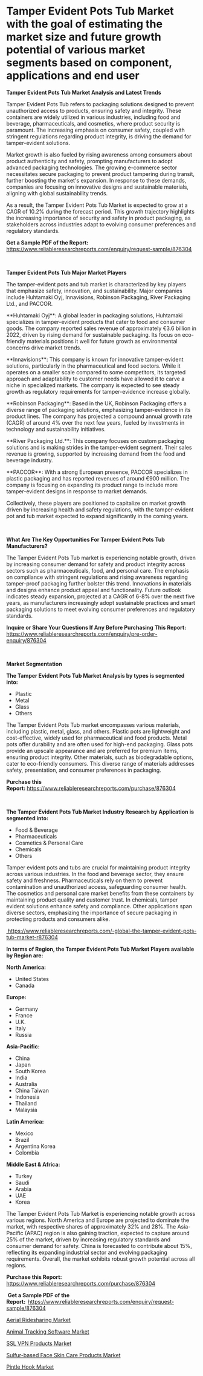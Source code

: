 <p><h1>Tamper Evident Pots Tub Market with the goal of estimating the market size and future growth potential of various market segments based on component, applications and end user</h1></p><p><strong>Tamper Evident Pots Tub Market Analysis and Latest Trends</strong></p>
<p><p>Tamper Evident Pots Tub refers to packaging solutions designed to prevent unauthorized access to products, ensuring safety and integrity. These containers are widely utilized in various industries, including food and beverage, pharmaceuticals, and cosmetics, where product security is paramount. The increasing emphasis on consumer safety, coupled with stringent regulations regarding product integrity, is driving the demand for tamper-evident solutions.</p><p>Market growth is also fueled by rising awareness among consumers about product authenticity and safety, prompting manufacturers to adopt advanced packaging technologies. The growing e-commerce sector necessitates secure packaging to prevent product tampering during transit, further boosting the market's expansion. In response to these demands, companies are focusing on innovative designs and sustainable materials, aligning with global sustainability trends.</p><p>As a result, the Tamper Evident Pots Tub Market is expected to grow at a CAGR of 10.2% during the forecast period. This growth trajectory highlights the increasing importance of security and safety in product packaging, as stakeholders across industries adapt to evolving consumer preferences and regulatory standards.</p></p>
<p><strong>Get a Sample PDF of the Report:&nbsp;</strong> <a href="https://www.reliableresearchreports.com/enquiry/request-sample/876304?utm_campaign=118&utm_medium=2&utm_source=Github&utm_content=ia&utm_term=16112024&utm_id=tamper-evident-pots-tub">https://www.reliableresearchreports.com/enquiry/request-sample/876304</a></p>
<p>&nbsp;</p>
<p><strong>Tamper Evident Pots Tub Major Market Players</strong></p>
<p><p>The tamper-evident pots and tub market is characterized by key players that emphasize safety, innovation, and sustainability. Major companies include Huhtamaki Oyj, Innavisions, Robinson Packaging, River Packaging Ltd., and PACCOR.</p><p>**Huhtamaki Oyj**: A global leader in packaging solutions, Huhtamaki specializes in tamper-evident products that cater to food and consumer goods. The company reported sales revenue of approximately €3.6 billion in 2022, driven by rising demand for sustainable packaging. Its focus on eco-friendly materials positions it well for future growth as environmental concerns drive market trends.</p><p>**Innavisions**: This company is known for innovative tamper-evident solutions, particularly in the pharmaceutical and food sectors. While it operates on a smaller scale compared to some competitors, its targeted approach and adaptability to customer needs have allowed it to carve a niche in specialized markets. The company is expected to see steady growth as regulatory requirements for tamper-evidence increase globally.</p><p>**Robinson Packaging**: Based in the UK, Robinson Packaging offers a diverse range of packaging solutions, emphasizing tamper-evidence in its product lines. The company has projected a compound annual growth rate (CAGR) of around 4% over the next few years, fueled by investments in technology and sustainability initiatives.</p><p>**River Packaging Ltd.**: This company focuses on custom packaging solutions and is making strides in the tamper-evident segment. Their sales revenue is growing, supported by increasing demand from the food and beverage industry.</p><p>**PACCOR**: With a strong European presence, PACCOR specializes in plastic packaging and has reported revenues of around €900 million. The company is focusing on expanding its product range to include more tamper-evident designs in response to market demands.</p><p>Collectively, these players are positioned to capitalize on market growth driven by increasing health and safety regulations, with the tamper-evident pot and tub market expected to expand significantly in the coming years.</p></p>
<p>&nbsp;</p>
<p><strong>What Are The Key Opportunities For Tamper Evident Pots Tub Manufacturers?</strong></p>
<p><p>The Tamper Evident Pots Tub market is experiencing notable growth, driven by increasing consumer demand for safety and product integrity across sectors such as pharmaceuticals, food, and personal care. The emphasis on compliance with stringent regulations and rising awareness regarding tamper-proof packaging further bolster this trend. Innovations in materials and designs enhance product appeal and functionality. Future outlook indicates steady expansion, projected at a CAGR of 6-8% over the next five years, as manufacturers increasingly adopt sustainable practices and smart packaging solutions to meet evolving consumer preferences and regulatory standards.</p></p>
<p><strong>Inquire or Share Your Questions If Any Before Purchasing This Report:</strong> <a href="https://www.reliableresearchreports.com/enquiry/pre-order-enquiry/876304?utm_campaign=118&utm_medium=2&utm_source=Github&utm_content=ia&utm_term=16112024&utm_id=tamper-evident-pots-tub">https://www.reliableresearchreports.com/enquiry/pre-order-enquiry/876304</a></p>
<p>&nbsp;</p>
<p><strong>Market Segmentation</strong></p>
<p><strong>The Tamper Evident Pots Tub Market Analysis by types is segmented into:</strong></p>
<p><ul><li>Plastic</li><li>Metal</li><li>Glass</li><li>Others</li></ul></p>
<p><p>The Tamper Evident Pots Tub market encompasses various materials, including plastic, metal, glass, and others. Plastic pots are lightweight and cost-effective, widely used for pharmaceutical and food products. Metal pots offer durability and are often used for high-end packaging. Glass pots provide an upscale appearance and are preferred for premium items, ensuring product integrity. Other materials, such as biodegradable options, cater to eco-friendly consumers. This diverse range of materials addresses safety, presentation, and consumer preferences in packaging.</p></p>
<p><strong>Purchase this Report:&nbsp;</strong><a href="https://www.reliableresearchreports.com/purchase/876304?utm_campaign=118&utm_medium=2&utm_source=Github&utm_content=ia&utm_term=16112024&utm_id=tamper-evident-pots-tub">https://www.reliableresearchreports.com/purchase/876304</a></p>
<p>&nbsp;</p>
<p><strong>The Tamper Evident Pots Tub Market Industry Research by Application is segmented into:</strong></p>
<p><ul><li>Food & Beverage</li><li>Pharmaceuticals</li><li>Cosmetics & Personal Care</li><li>Chemicals</li><li>Others</li></ul></p>
<p><p>Tamper evident pots and tubs are crucial for maintaining product integrity across various industries. In the food and beverage sector, they ensure safety and freshness. Pharmaceuticals rely on them to prevent contamination and unauthorized access, safeguarding consumer health. The cosmetics and personal care market benefits from these containers by maintaining product quality and customer trust. In chemicals, tamper evident solutions enhance safety and compliance. Other applications span diverse sectors, emphasizing the importance of secure packaging in protecting products and consumers alike.</p></p>
<p><a href="https://www.reliableresearchreports.com/-global-the-tamper-evident-pots-tub-market-r876304?utm_campaign=118&utm_medium=2&utm_source=Github&utm_content=ia&utm_term=16112024&utm_id=tamper-evident-pots-tub">&nbsp;https://www.reliableresearchreports.com/-global-the-tamper-evident-pots-tub-market-r876304</a></p>
<p><strong>In terms of Region, the Tamper Evident Pots Tub Market Players available by Region are:</strong></p>
<p>
    <p> <strong> North America: </strong>
        <ul>
            <li>United States</li>
            <li>Canada</li>
        </ul>
        </p> 
    <p> <strong> Europe: </strong>
        <ul>
            <li>Germany</li>
            <li>France</li>
            <li>U.K.</li>
            <li>Italy</li>
            <li>Russia</li>
        </ul>
        </p> 
    <p> <strong> Asia-Pacific: </strong>
        <ul>
            <li>China</li>
            <li>Japan</li>
            <li>South Korea</li>
            <li>India</li>
            <li>Australia</li>
            <li>China Taiwan</li>
            <li>Indonesia</li>
            <li>Thailand</li>
            <li>Malaysia</li>
        </ul>
        </p> 
    <p> <strong> Latin America: </strong>
        <ul>
            <li>Mexico</li>
            <li>Brazil</li>
            <li>Argentina Korea</li>
            <li>Colombia</li>
        </ul>
        </p> 
    <p> <strong> Middle East & Africa: </strong>
        <ul>
            <li>Turkey</li>
            <li>Saudi</li>
            <li>Arabia</li>
            <li>UAE</li>
            <li>Korea</li>
        </ul>
    </p>
    </p>
<p><p>The Tamper Evident Pots Tub Market is experiencing notable growth across various regions. North America and Europe are projected to dominate the market, with respective shares of approximately 32% and 28%. The Asia-Pacific (APAC) region is also gaining traction, expected to capture around 25% of the market, driven by increasing regulatory standards and consumer demand for safety. China is forecasted to contribute about 15%, reflecting its expanding industrial sector and evolving packaging requirements. Overall, the market exhibits robust growth potential across all regions.</p></p>
<p><strong>Purchase this Report: </strong><a href="https://www.reliableresearchreports.com/purchase/876304?utm_campaign=118&utm_medium=2&utm_source=Github&utm_content=ia&utm_term=16112024&utm_id=tamper-evident-pots-tub">https://www.reliableresearchreports.com/purchase/876304</a></p>
<p>&nbsp;<strong>Get a Sample PDF of the Report:&nbsp;&nbsp;</strong><a href="https://www.reliableresearchreports.com/enquiry/request-sample/876304?utm_campaign=118&utm_medium=2&utm_source=Github&utm_content=ia&utm_term=16112024&utm_id=tamper-evident-pots-tub">https://www.reliableresearchreports.com/enquiry/request-sample/876304</a></p>
<p><strong></strong></p>
<p><p><a href="https://issuu.com/reportprime-2/docs/aerial-ridesharing-market-size-2030_a471117719cc45?utm_campaign=118&utm_medium=2&utm_source=Github&utm_content=ia&utm_term=16112024&utm_id=tamper-evident-pots-tub">Aerial Ridesharing Market</a></p><p><a href="https://issuu.com/reportprime-2/docs/animal-tracking-software-market-siz_ce625bc587d234?utm_campaign=118&utm_medium=2&utm_source=Github&utm_content=ia&utm_term=16112024&utm_id=tamper-evident-pots-tub">Animal Tracking Software Market</a></p><p><a href="https://www.linkedin.com/pulse/ssl-vpn-products-industry-resonance-79-amplification-across-wxfif?utm_campaign=118&utm_medium=2&utm_source=Github&utm_content=ia&utm_term=16112024&utm_id=tamper-evident-pots-tub">SSL VPN Products Market</a></p><p><a href="https://github.com/dringals/Market-Research-Report-List-6/blob/main/sulfur-based-face-skin-care-products-market.md?utm_campaign=118&utm_medium=2&utm_source=Github&utm_content=ia&utm_term=16112024&utm_id=tamper-evident-pots-tub">Sulfur-based Face Skin Care Products Market</a></p><p><a href="https://www.linkedin.com/pulse/regulatory-landscape-its-influence-global-pintle-hook-market-od6nc?utm_campaign=118&utm_medium=2&utm_source=Github&utm_content=ia&utm_term=16112024&utm_id=tamper-evident-pots-tub">Pintle Hook Market</a></p></p>